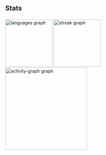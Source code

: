 <h2 align="left">Stats</h2>

###

<div align="left">
  <img src="https://github-readme-stats.vercel.app/api/top-langs?username=mathrocks19&locale=en&hide_title=false&layout=compact&card_width=320&langs_count=5&theme=gotham&hide_border=false&order=2" height="150" alt="languages graph"  />
  <img src="https://streak-stats.demolab.com?user=mathrocks19&locale=en&mode=daily&theme=gotham&hide_border=false&border_radius=5&order=3" height="150" alt="streak graph"  />
  <img src="https://github-readme-activity-graph.vercel.app/graph?username=mathrocks19&radius=16&theme=gotham&area=false&order=5&hide_border=false&hide_title=false" height="260" alt="activity-graph graph"  />
</div>

###
